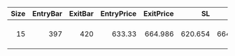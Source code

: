 |   Size |   EntryBar |   ExitBar |   EntryPrice |   ExitPrice |      SL |      TP |     PnL |   Commission |   ReturnPct | EntryTime           | ExitTime            | Duration        | Tag   |   Entry_Bullish |   Exit_Bullish |   Entry_Bearish |   Exit_Bearish |
|-------:|-----------:|----------:|-------------:|------------:|--------:|--------:|--------:|-------------:|------------:|:--------------------|:--------------------|:----------------|:------|----------------:|---------------:|----------------:|---------------:|
|     15 |        397 |       420 |       633.33 |     664.986 | 620.654 | 664.986 | 435.891 |      38.9495 |   0.0458835 | 2025-06-06 00:00:00 | 2025-06-09 20:00:00 | 3 days 20:00:00 |       |               0 |              0 |               0 |              0 |